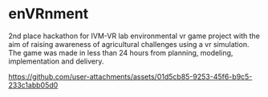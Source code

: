 # enVRnment
2nd place hackathon for IVM-VR lab environmental vr game project with the aim of raising awareness of agricultural challenges using a vr simulation. The game was made in less than 24 hours from planning, modeling, implementation and delivery.


https://github.com/user-attachments/assets/01d5cb85-9253-45f6-b9c5-233c1abb05d0

